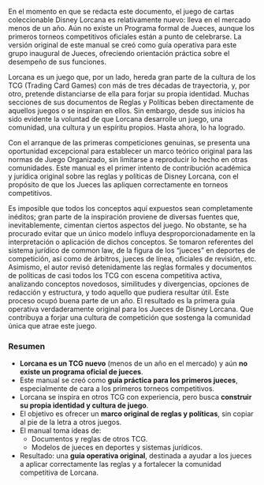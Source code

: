 En el momento en que se redacta este documento, el juego de cartas coleccionable Disney Lorcana es relativamente nuevo: lleva en el mercado menos de un año. Aún no existe un Programa formal de Jueces, aunque los primeros torneos competitivos oficiales están a punto de celebrarse. La versión original de este manual se creó como guía operativa para este grupo inaugural de Jueces, ofreciendo orientación práctica sobre el desempeño de sus funciones.

Lorcana es un juego que, por un lado, hereda gran parte de la cultura de los TCG (Trading Card Games) con más de tres décadas de trayectoria, y, por otro, pretende distanciarse de ella para forjar su propia identidad. Muchas secciones de sus documentos de Reglas y Políticas beben directamente de aquellos juegos o se inspiran en ellos. Sin embargo, desde sus inicios ha sido evidente la voluntad de que Lorcana desarrolle un juego, una comunidad, una cultura y un espíritu propios. Hasta ahora, lo ha logrado.

Con el arranque de las primeras competiciones genuinas, se presenta una oportunidad excepcional para establecer un marco teórico original para las normas de Juego Organizado, sin limitarse a reproducir lo hecho en otras comunidades. Este manual es el primer intento de contribución académica y jurídica original sobre las reglas y políticas de Disney Lorcana, con el propósito de que los Jueces las apliquen correctamente en torneos competitivos.

Es imposible que todos los conceptos aquí expuestos sean completamente inéditos; gran parte de la inspiración proviene de diversas fuentes que, inevitablemente, cimentan ciertos aspectos del juego. No obstante, se ha procurado evitar que un único modelo influya desproporcionadamente en la interpretación o aplicación de dichos conceptos. Se tomaron referentes del sistema jurídico de common law, de la figura de los “jueces” en deportes de competición, así como de árbitros, jueces de línea, oficiales de revisión, etc. Asimismo, el autor revisó detenidamente las reglas formales y documentos de políticas de casi todos los TCG con escena competitiva activa, analizando conceptos novedosos, similitudes y divergencias, opciones de redacción y estructura, y todo aquello que pudiera resultar útil. Este proceso ocupó buena parte de un año. El resultado es la primera guía operativa verdaderamente original para los Jueces de Disney Lorcana. Que contribuya a forjar una cultura de competición que sostenga la comunidad única que atrae este juego.

### Resumen
- **Lorcana es un TCG nuevo** (menos de un año en el mercado) y aún **no existe un programa oficial de jueces**.    
- Este manual se creó como **guía práctica para los primeros jueces**, especialmente de cara a los primeros torneos competitivos.    
- Lorcana se inspira en otros TCG con experiencia, pero busca **construir su propia identidad y cultura de juego**.    
- El objetivo es ofrecer un **marco original de reglas y políticas**, sin copiar al pie de la letra a otros juegos.    
- El manual toma ideas de:    
    - Documentos y reglas de otros TCG.        
    - Modelos de jueces en deportes y sistemas jurídicos.        
- Resultado: una **guía operativa original**, destinada a ayudar a los jueces a aplicar correctamente las reglas y a fortalecer la comunidad competitiva de Lorcana.